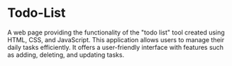 # Todo-List
A web page providing the functionality of the "todo list" tool created using HTML, CSS, and JavaScript. This application allows users to manage their daily tasks efficiently. It offers a user-friendly interface with features such as adding, deleting, and updating tasks.
